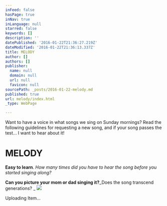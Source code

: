 ```yaml
---
inFeed: false
hasPage: true
inNav: true
inLanguage: null
starred: false
keywords: []
description: ''
datePublished: '2016-01-22T21:36:27.219Z'
dateModified: '2016-01-22T21:36:13.337Z'
title: MELODY
author: []
authors: []
publisher:
  name: null
  domain: null
  url: null
  favicon: null
sourcePath: _posts/2016-01-22-melody.md
published: true
url: melody/index.html
_type: WebPage

---
```

Want to have a voice in what songs we sing on Sunday mornings?  Read the following guidelines for requesting a new song, and if your song passes the test... I want to hear about it! 

# MELODY

**Easy to learn**.  _How many times did you have to hear the song before you started singing along?_

**Can you picture your mom or dad singing it?**_Does the song transcend generations? _
![](https://imgflo.herokuapp.com/graph/vahj1ThiexotieMo/c6719a029a16d5e04836ebfcdaef8c44/passthrough.jpg?height=422&input=https%3A%2F%2Fs3-us-west-2.amazonaws.com%2Fthe-grid-img%2Fp%2F7986f32c2693e93f003fc74e5a8328f5b6ba01a7.jpg&width=750)

Uploading Item...